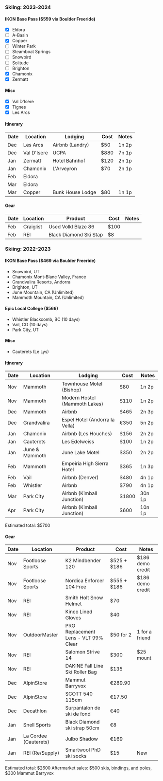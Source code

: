### Skiing: 2023-2024

#### IKON Base Pass ($559 via Boulder Freeride)

- [x] Eldora
- [ ] A-Basin
- [x] Copper
- [ ] Winter Park
- [ ] Steamboat Springs
- [ ] Snowbird
- [ ] Solitude
- [ ] Brighton
- [x] Chamonix
- [x] Zermatt

#### Misc

- [x] Val D'Isere
- [x] Tignes
- [x] Les Arcs

#### Itinerary

| Date | Location       | Lodging                        | Cost  | Notes  |
| ---- | -------------- | ------------------------------ | ----- | ------ |
| Dec  | Les Arcs        | Airbnb (Landry)    | $50   | 1n 2p  |
| Dec | Val D'Isere | UCPA | $880 | 7n 1p |
| Jan | Zermatt | Hotel Bahnhof | $120 | 2n 1p |
| Jan | Chamonix | L'Arveyron | $70 | 2n 1p |
| Feb | Eldora | | | |
| Mar | Eldora | | | |
| Mar | Copper | Bunk House Lodge | $80 | 1n 1p |

#### Gear

| Date | Location              | Product                              | Cost        | Notes            |
| ---- | --------------------- | ------------------------------------ | ----------- | ---------------- |
| Feb  | Craiglist | Used Volkl Blaze 86 | $100 | |
| Feb | REI | Black Diamond Ski Stap | $8 | |


### Skiing: 2022-2023

#### IKON Base Pass ($469 via Boulder Freeride)

* Snowbird, UT
* Chamonix Mont-Blanc Valley, France
* Grandvalira Resorts, Andorra
* Brighton, UT
* June Mountain, CA (Unlimited)
* Mammoth Mountain, CA (Unlimited)

#### Epic Local College ($566)

* Whistler Blackcomb, BC (10 days)
* Vail, CO (10 days)
* Park City, UT

#### Misc

* Cauterets (Le Lys)

#### Itinerary

| Date | Location       | Lodging                        | Cost  | Notes  |
| ---- | -------------- | ------------------------------ | ----- | ------ |
| Nov  | Mammoth        | Townhouse Motel (Bishop)       | $80   | 1n 2p  |
| Nov  | Mammoth        | Modern Hostel (Mammoth Lakes)  | $110  | 1n 2p  |
| Dec  | Mammoth        | Airbnb                         | $465  | 2n 3p  |
| Dec  | Grandvalira    | Espel Hotel (Andorra la Vella) | €350  | 5n 2p  |
| Jan  | Chamonix       | Airbnb (Les Houches)           | $156  | 2n 2p  |
| Jan  | Cauterets      | Les Edelweiss                  | $100  | 1n 2p  |
| Jan  | June & Mammoth | June Lake Motel                | $350  | 2n 2p  |
| Feb  | Mammoth        | Empeiria High Sierra Hotel     | $365  | 1n 3p  |
| Feb  | Vail           | Airbnb (Denver)                | $480  | 4n 1p  |
| Feb  | Whistler       | Airbnb                         | $790  | 4n 1p  |
| Mar  | Park City      | Airbnb (Kimball Junction)      | $1800 | 30n 1p |
| Apr  | Park City      | Airbnb (Kimball Junction)      | $600  | 10n 1p |

Estimated total: $5700

#### Gear

| Date | Location              | Product                              | Cost        | Notes            |
| ---- | --------------------- | ------------------------------------ | ----------- | ---------------- |
| Nov  | Footloose Sports      | K2 Mindbender 120                    | $525 + $186 | $186 demo credit |
| Nov  | Footloose Sports      | Nordica Enforcer 104 Free            | $555 + $186 | $186 demo credit |
| Nov  | REI                   | Smith Holt Snow Helmet               | $70         |                  |
| Nov  | REI                   | Kinco Lined Gloves                   | $40         |                  |
| Nov  | OutdoorMaster         | PRO Replacement Lens - VLT 99% Clear | $50 for 2   | 1 for a friend   |
| Nov  | REI                   | Salomon Strive 14                    | $300        | $25 mount        |
| Nov  | REI                   | DAKINE Fall Line Ski Roller Bag      | $135        |                  |
| Dec  | AlpinStore            | Mammut Barryvox                      | €289.90     |                  |
| Dec  | AlpinStore            | SCOTT 540 115cm                      | €17.50      |                  |
| Dec  | Decathlon             | Surpantalon de ski de fond           | €40         |                  |
| Jan  | Snell Sports          | Black Diamond ski strap 50cm         | €8          |                  |
| Jan  | La Cordee (Cauterets) | Julbo Shadow                         | €169        |                  |
| Jan  | REI (Re/Supply)       | Smartwool PhD ski socks              | $15         | New              |

Estimated total: $2600
Aftermarket sales: $500 skis, bindings, and poles, $300 Mammut Barryvox
